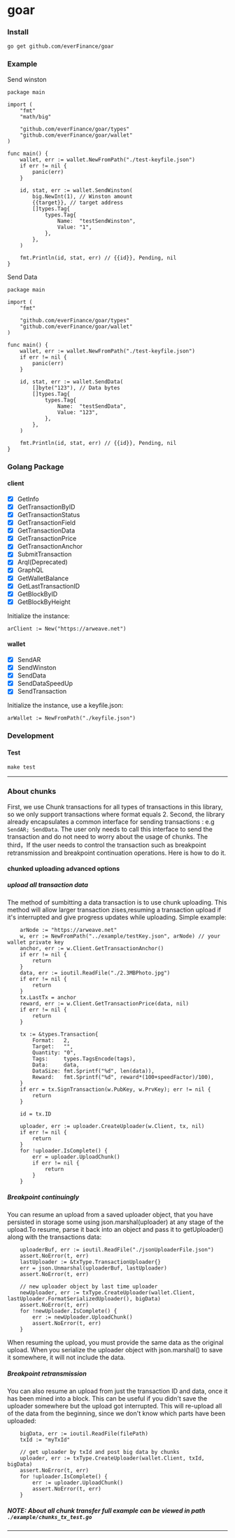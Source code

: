 # goar

### Install

```
go get github.com/everFinance/goar
```

### Example

Send winston

```golang
package main

import (
	"fmt"
	"math/big"

	"github.com/everFinance/goar/types"
	"github.com/everFinance/goar/wallet"
)

func main() {
	wallet, err := wallet.NewFromPath("./test-keyfile.json")
	if err != nil {
		panic(err)
	}

	id, stat, err := wallet.SendWinston(
		big.NewInt(1), // Winston amount
		{{target}}, // target address
		[]types.Tag{
			types.Tag{
				Name:  "testSendWinston",
				Value: "1",
			},
		},
	)

	fmt.Println(id, stat, err) // {{id}}, Pending, nil
}

```

Send Data

```golang
package main

import (
	"fmt"

	"github.com/everFinance/goar/types"
	"github.com/everFinance/goar/wallet"
)

func main() {
	wallet, err := wallet.NewFromPath("./test-keyfile.json")
	if err != nil {
		panic(err)
	}

	id, stat, err := wallet.SendData(
		[]byte("123"), // Data bytes
		[]types.Tag{
			types.Tag{
				Name:  "testSendData",
				Value: "123",
			},
		},
	)

	fmt.Println(id, stat, err) // {{id}}, Pending, nil
}
```

### Golang Package

#### client

- [x] GetInfo
- [x] GetTransactionByID
- [x] GetTransactionStatus
- [x] GetTransactionField
- [x] GetTransactionData
- [x] GetTransactionPrice
- [x] GetTransactionAnchor
- [x] SubmitTransaction
- [x] Arql(Deprecated)
- [x] GraphQL
- [x] GetWalletBalance
- [x] GetLastTransactionID
- [x] GetBlockByID
- [x] GetBlockByHeight

Initialize the instance:

```golang
arClient := New("https://arweave.net")
```

#### wallet

- [x] SendAR
- [x] SendWinston
- [x] SendData
- [x] SendDataSpeedUp
- [x] SendTransaction

Initialize the instance, use a keyfile.json:

```golang
arWallet := NewFromPath("./keyfile.json")
```

### Development

#### Test

```
make test
```
---
### About chunks
First, we use Chunk transactions for all types of transactions in this library, so we only support transactions where format equals 2.
Second, the library already encapsulates a common interface for sending transactions : e.g `SendAR; SendData`. The user only needs to call this interface to send the transaction and do not need to worry about the usage of chunks.
The third，If the user needs to control the transaction such as breakpoint retransmission and breakpoint continuation operations. Here is how to do it.

#### chunked uploading advanced options
##### upload all transaction data
The method of sumbitting a data transaction is to use chunk uploading. This method will allow larger transaction zises,resuming a transaction upload if it's interrupted and give progress updates while uploading.
Simple example:
```
    arNode := "https://arweave.net"
	w, err := NewFromPath("../example/testKey.json", arNode) // your wallet private key
    anchor, err := w.Client.GetTransactionAnchor()
	if err != nil {
		return
	}
	data, err := ioutil.ReadFile("./2.3MBPhoto.jpg")
	if err != nil {
	    return
	}
	tx.LastTx = anchor
    reward, err := w.Client.GetTransactionPrice(data, nil)
	if err != nil {
		return
	}

	tx := &types.Transaction{
		Format:   2,
		Target:   "",
		Quantity: "0",
		Tags:     types.TagsEncode(tags),
		Data:     data,
		DataSize: fmt.Sprintf("%d", len(data)),
		Reward:   fmt.Sprintf("%d", reward*(100+speedFactor)/100),
	}
	if err = tx.SignTransaction(w.PubKey, w.PrvKey); err != nil {
		return
	}

	id = tx.ID

	uploader, err := uploader.CreateUploader(w.Client, tx, nil)
	if err != nil {
		return
	}
	for !uploader.IsComplete() {
		err = uploader.UploadChunk()
		if err != nil {
			return
		}
	}
```
##### Breakpoint continuingly
You can resume an upload from a saved uploader object, that you have persisted in storage some using json.marshal(uploader) at any stage of the upload.To resume, parse it back into an object and pass it to getUploader() along with the transactions data:
```
    uploaderBuf, err := ioutil.ReadFile("./jsonUploaderFile.json")
	assert.NoError(t, err)
	lastUploader := &txType.TransactionUploader{}
	err = json.Unmarshal(uploaderBuf, lastUploader)
	assert.NoError(t, err)

	// new uploader object by last time uploader
	newUploader, err := txType.CreateUploader(wallet.Client, lastUploader.FormatSerializedUploader(), bigData)
	assert.NoError(t, err)
	for !newUploader.IsComplete() {
		err := newUploader.UploadChunk()
		assert.NoError(t, err)
	}
```
When resuming the upload, you must provide the same data as the original upload. When you serialize the uploader object with json.marshal() to save it somewhere, it will not include the data.
##### Breakpoint retransmission
You can also resume an upload from just the transaction ID and data, once it has been mined into a block. This can be useful if you didn't save the uploader somewhere but the upload got interrupted. This will re-upload all of the data from the beginning, since we don't know which parts have been uploaded:
```
    bigData, err := ioutil.ReadFile(filePath)
    txId := "myTxId"

    // get uploader by txId and post big data by chunks
	uploader, err := txType.CreateUploader(wallet.Client, txId, bigData)
	assert.NoError(t, err)
	for !uploader.IsComplete() {
		err := uploader.UploadChunk()
		assert.NoError(t, err)
	}
```

##### NOTE: About all chunk transfer full example can be viewed in path `./example/chunks_tx_test.go`
---
